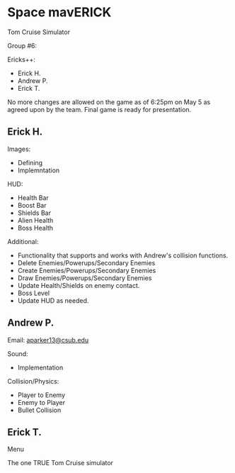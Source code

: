 
Space mavERICK
==============

Tom Cruise Simulator

Group #6: 

Ericks++: 
* Erick H.
* Andrew P.
* Erick T.

No more changes are allowed on the game as of 6:25pm on May 5 as agreed upon by the team. 
Final game is ready for presentation.


Erick H.
--------------
Images:
* Defining
* Implemntation 

HUD:
* Health Bar
* Boost Bar
* Shields Bar
* Alien Health
* Boss Health

Additional:
* Functionality that supports and works with Andrew's collision functions. 
* Delete Enemies/Powerups/Secondary Enemies
* Create Enemies/Powerups/Secondary Enemies
* Draw Enemies/Powerups/Secondary Enemies
* Update Health/Shields on enemy contact.
* Boss Level
* Update HUD as needed. 

Andrew P.
--------------
Email: aparker13@csub.edu

Sound:
* Implementation

Collision/Physics:
* Player to Enemy
* Enemy to Player
* Bullet Collision

Erick T.
--------------
Menu

The one TRUE Tom Cruise simulator
